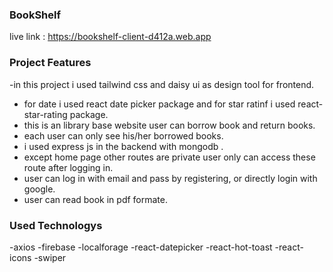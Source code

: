 ### BookShelf

live link : https://bookshelf-client-d412a.web.app

### Project Features
-in this project i used tailwind css and daisy ui as design tool for frontend.
- for date i used react date picker package and for star ratinf i used react-star-rating package.
- this is an library base website user can borrow book and return books.
- each user can only see his/her borrowed books.
- i used express js in the backend with mongodb .
- except home page other routes are private user only can access these route after logging in.
- user can log in with email and pass by registering, or directly login with google.
- user can read book in pdf formate.


### Used Technologys
-axios
-firebase
-localforage
-react-datepicker
-react-hot-toast
-react-icons
-swiper

